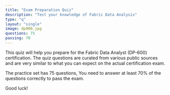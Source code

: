 ```yaml
---
title: "Exam Preparation Quiz"
description: "Test your knowledge of Fabric Data Analysis"
type: "q"
layout: "single"
image: dp900.jpg
questions: 75
passing: 70
---
```

This quiz will help you prepare for the Fabric Data Analyst (DP-600) certification. The quiz questions are curated from various public sources and are very similar to what you can expect on the actual certification exam.

The practice set has 75 questions, You need to answer at least 70% of the questions correctly to pass the exam. 

Good luck!